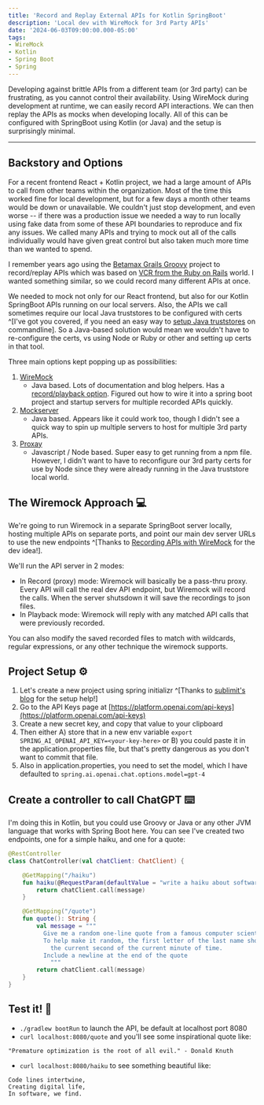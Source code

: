 ```yaml
---
title: 'Record and Replay External APIs for Kotlin SpringBoot'
description: 'Local dev with WireMock for 3rd Party APIs'
date: '2024-06-03T09:00:00.000-05:00'
tags:
- WireMock
- Kotlin
- Spring Boot
- Spring
---
```


Developing against brittle APIs from a different team (or 3rd party) can be frustrating, as you cannot control their availability. Using WireMock during development at runtime, we can easily record API interactions. We can then replay the APIs as mocks when developing locally. All of this can be configured with SpringBoot using Kotlin (or Java) and the setup is surprisingly minimal.

---

## Backstory and Options

For a recent frontend React + Kotlin project, we had a large amount of APIs to call from other teams within the organization. Most of the time this worked fine for local development, but for a few days a month other teams would be down or unavailable. We couldn't just stop development, and even worse -- if there was a production issue we needed a way to run locally using fake data from some of these API boundaries to reproduce and fix any issues. We called many APIs and trying to mock out all of the calls individually would have given great control but also taken much more time than we wanted to spend.

I remember years ago using the [Betamax Grails Groovy](https://github.com/betamaxteam/betamax) project to record/replay APIs which was based on [VCR from the Ruby on Rails](https://github.com/vcr/vcr) world. I wanted something similar, so we could record many different APIs at once.

We needed to mock not only for our React frontend, but also for our Kotlin SpringBoot APIs running on our local servers. Also, the APIs we call sometimes require our local Java truststores to be configured with certs ^[I've got you covered, if you need an easy way to [setup Java truststores](/2023/08/commandline-java-truststore-cert-setup) on commandline]. So a Java-based solution would mean we wouldn't have to re-configure the certs, vs using Node or Ruby or other and setting up certs in that tool.

Three main options kept popping up as possibilities:
1. [WireMock](https://wiremock.org)
    - Java based. Lots of documentation and blog helpers. Has a [record/playback option](https://wiremock.org/docs/record-playback/). Figured out how to wire it into a spring boot project and startup servers for multiple recorded APIs quickly.
2. [Mockserver](https://www.mock-server.com)
    - Java based. Appears like it could work too, though I didn't see a quick way to spin up multiple servers to host for multiple 3rd party APIs.
3. [Proxay](https://github.com/airtasker/proxay)
    - Javascript / Node based. Super easy to get running from a npm file. However, I didn't want to have to reconfigure our 3rd party certs for use by Node since they were already running in the Java truststore local world.

## The Wiremock Approach 💻

We're going to run Wiremock in a separate SpringBoot server locally, hosting multiple APIs on separate ports, and point our main dev server URLs to use the new endpoints ^[Thanks to [Recording APIs with WireMock](https://hceris.com/recording-apis-with-wiremock/) for the dev idea!].

We'll run the API server in 2 modes:
- In Record (proxy) mode: Wiremock will basically be a pass-thru proxy. Every API will call the real dev API endpoint, but Wiremock will record the calls. When the server shutsdown it will save the recordings to json files.
- In Playback mode: Wiremock will reply with any matched API calls that were previously recorded.

You can also modify the saved recorded files to match with wildcards, regular expressions, or any other technique the wiremock supports.

## Project Setup ⚙️

1. Let's create a new project using spring initializr ^[Thanks to [sublimit's blog](https://medium.com/@sublimit/avoid-unavailability-of-third-party-apis-with-a-simple-wiremock-service-ac5411615507) for the setup help!]
2. Go to the API Keys page at [https://platform.openai.com/api-keys](https://platform.openai.com/api-keys)
3. Create a new secret key, and copy that value to your clipboard
4. Then either A) store that in a new env variable `export SPRING_AI_OPENAI_API_KEY=<your-key-here>` or B) you could paste it in the application.properties file, but that's pretty dangerous as you don't want to commit that file.
5. Also in application.properties, you need to set the model, which I have defaulted to `spring.ai.openai.chat.options.model=gpt-4`

## Create a controller to call ChatGPT ⌨️

I'm doing this in Kotlin, but you could use Groovy or Java or any other JVM language that works with Spring Boot here. You can see I've created two endpoints, one for a simple haiku, and one for a quote:

```kotlin
@RestController
class ChatController(val chatClient: ChatClient) {

    @GetMapping("/haiku")
    fun haiku(@RequestParam(defaultValue = "write a haiku about software engineering") message: String): String {
        return chatClient.call(message)
    }

    @GetMapping("/quote")
    fun quote(): String {
        val message = """
          Give me a random one-line quote from a famous computer scientist or software developer. 
          To help make it random, the first letter of the last name should coincide with 
            the current second of the current minute of time.
          Include a newline at the end of the quote
            """
        return chatClient.call(message)
    }
}
```

## Test it! 🚀

- `./gradlew bootRun` to launch the API, be default at localhost port 8080
- `curl localhost:8080/quote` and you'll see some inspirational quote like:
```
"Premature optimization is the root of all evil." - Donald Knuth
```
- `curl localhost:8080/haiku` to see something beautiful like:
```
Code lines intertwine,
Creating digital life,
In software, we find.
```

